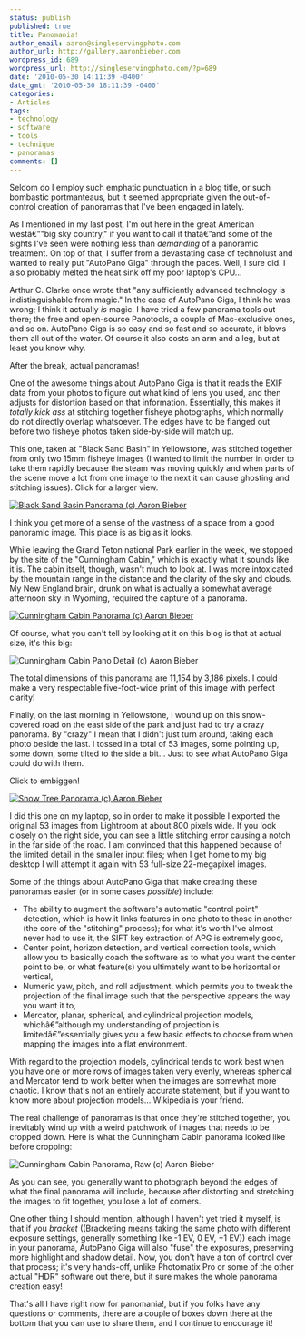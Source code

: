 ```yaml
---
status: publish
published: true
title: Panomania!
author_email: aaron@singleservingphoto.com
author_url: http://gallery.aaronbieber.com
wordpress_id: 689
wordpress_url: http://singleservingphoto.com/?p=689
date: '2010-05-30 14:11:39 -0400'
date_gmt: '2010-05-30 18:11:39 -0400'
categories:
- Articles
tags:
- technology
- software
- tools
- technique
- panoramas
comments: []
---
```

Seldom do I employ such emphatic punctuation in a blog title, or such
bombastic portmanteaus, but it seemed appropriate given the
out-of-control creation of panoramas that I've been engaged in lately.

As I mentioned in my last post, I'm out here in the great American
westâ€”"big sky country," if you want to call it thatâ€”and some of the
sights I've seen were nothing less than _demanding_ of a panoramic
treatment. On top of that, I suffer from a devastating case of
technolust and wanted to really put "AutoPano Giga" through the paces.
Well, I sure did. I also probably melted the heat sink off my poor
laptop's CPU...

Arthur C. Clarke once wrote that "any sufficiently advanced technology
is indistinguishable from magic." In the case of AutoPano Giga, I think
he was wrong; I think it actually _is_ magic. I have tried a few
panorama tools out there; the free and open-source Panotools, a couple
of Mac-exclusive ones, and so on. AutoPano Giga is so easy and so fast
and so accurate, it blows them all out of the water. Of course it also
costs an arm and a leg, but at least you know why.

After the break, actual panoramas!<!--more-->

One of the awesome things about AutoPano Giga is that it reads the EXIF
data from your photos to figure out what kind of lens you used, and then
adjusts for distortion based on that information. Essentially, this
makes it _totally kick ass_ at stitching together fisheye photographs,
which normally do not directly overlap whatsoever. The edges have to be
flanged out before two fisheye photos taken side-by-side will match up.

This one, taken at "Black Sand Basin" in Yellowstone, was stitched
together from only two 15mm fisheye images (I wanted to limit the number
in order to take them rapidly because the steam was moving quickly and
when parts of the scene move a lot from one image to the next it can
cause ghosting and stitching issues). Click for a larger view.

[![Black Sand Basin Panorama (c) Aaron
Bieber](/wp-content/uploads/2010/05/black-sand-basin-pano-590x288.jpg "Black Sand Basin Panorama (c) Aaron Bieber")](/wp-content/uploads/2010/05/black-sand-basin-pano.jpg)

I think you get more of a sense of the vastness of a space from a good
panoramic image. This place is as big as it looks.

While leaving the Grand Teton national Park earlier in the week, we
stopped by the site of the "Cunningham Cabin," which is exactly what it
sounds like it is. The cabin itself, though, wasn't much to look at. I
was more intoxicated by the mountain range in the distance and the
clarity of the sky and clouds. My New England brain, drunk on what is
actually a somewhat average afternoon sky in Wyoming, required the
capture of a panorama.

[![Cunningham Cabin Panorama (c) Aaron
Bieber](/wp-content/uploads/2010/05/cunningham-cabin-pano-590x168.jpg "Cunningham Cabin Panorama (c) Aaron Bieber")](/wp-content/uploads/2010/05/cunningham-cabin-pano.jpg)

Of course, what you can't tell by looking at it on this blog is that at
actual size, it's this big:

![Cunningham Cabin Pano Detail (c) Aaron
Bieber](/wp-content/uploads/2010/05/cunningham-cabin-pano-inset-590x344.jpg "Cunningham Cabin Pano Detail (c) Aaron Bieber")

The total dimensions of this panorama are 11,154 by 3,186 pixels. I
could make a very respectable five-foot-wide print of this image with
perfect clarity!

Finally, on the last morning in Yellowstone, I wound up on this
snow-covered road on the east side of the park and just had to try a
crazy panorama. By "crazy" I mean that I didn't just turn around, taking
each photo beside the last. I tossed in a total of 53 images, some
pointing up, some down, some tilted to the side a bit... Just to see
what AutoPano Giga could do with them.

Click to embiggen!

[![Snow Tree Panorama (c) Aaron
Bieber](/wp-content/uploads/2010/05/snow-tree-pano-590x180.jpg "Snow Tree Panorama (c) Aaron Bieber")](/wp-content/uploads/2010/05/snow-tree-pano.jpg)

I did this one on my laptop, so in order to make it possible I exported
the original 53 images from Lightroom at about 800 pixels wide. If you
look closely on the right side, you can see a little stitching error
causing a notch in the far side of the road. I am convinced that this
happened because of the limited detail in the smaller input files; when
I get home to my big desktop I will attempt it again with 53 full-size
22-megapixel images.

Some of the things about AutoPano Giga that make creating these
panoramas easier (or in some cases _possible_) include:

* The ability to augment the software's automatic "control point"
detection, which is how it links features in one photo to those in
another (the core of the "stitching" process); for what it's worth I've
almost never had to use it, the SIFT key extraction of APG is extremely
good,
 * Center point, horizon detection, and vertical correction tools,
which allow you to basically coach the software as to what you want the
center point to be, or what feature(s) you ultimately want to be
horizontal or vertical,
 * Numeric yaw, pitch, and roll adjustment, which permits you to tweak
the projection of the final image such that the perspective appears the
way you want it to,
 * Mercator, planar, spherical, and cylindrical projection models,
whichâ€”although my understanding of projection is limitedâ€”essentially
gives you a few basic effects to choose from when mapping the images
into a flat environment.

With regard to the projection models, cylindrical tends to work best
when you have one or more rows of images taken very evenly, whereas
spherical and Mercator tend to work better when the images are somewhat
more chaotic. I know that's not an entirely accurate statement, but if
you want to know more about projection models... Wikipedia is your
friend.

The real challenge of panoramas is that once they're stitched together,
you inevitably wind up with a weird patchwork of images that needs to be
cropped down. Here is what the Cunningham Cabin panorama looked like
before cropping:

![Cunningham Cabin Panorama, Raw (c) Aaron
Bieber](/wp-content/uploads/2010/05/cunningham-cabin-pano-raw-590x236.jpg "Cunningham Cabin Panorama, Raw (c) Aaron Bieber")

As you can see, you generally want to photograph beyond the edges of
what the final panorama will include, because after distorting and
stretching the images to fit together, you lose a lot of corners.

One other thing I should mention, although I haven't yet tried it
myself, is that if you _bracket_ ((Bracketing means taking the same
photo with different exposure settings, generally something like -1 EV,
0 EV, +1 EV)) each image in your panorama, AutoPano Giga will also
"fuse" the exposures, preserving more highlight and shadow detail. Now,
you don't have a ton of control over that process; it's very hands-off,
unlike Photomatix Pro or some of the other actual "HDR" software out
there, but it sure makes the whole panorama creation easy!

That's all I have right now for panomania!, but if you folks have any
questions or comments, there are a couple of boxes down there at the
bottom that you can use to share them, and I continue to encourage it!
